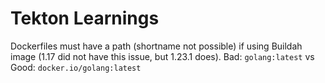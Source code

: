 # Tekton Learnings

Dockerfiles must have a path (shortname not possible) if using Buildah image (1.17 did not have this issue, but 1.23.1 does). 
Bad: `golang:latest` vs Good: `docker.io/golang:latest`
